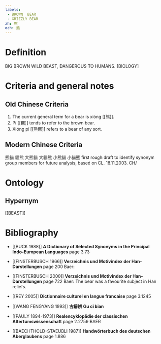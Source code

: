 ```yaml
---
labels: 
 - BROWN  BEAR
 - GRIZZLY BEAR
zh: 熊
och: 熊
---
```


# Definition
BIG BROWN WILD BEAST, DANGEROUS TO HUMANS. [BIOLOGY]
# Criteria and general notes
## Old Chinese Criteria
1. The current general term for a bear is xióng [[熊]].
2. Pí [[羆]] tends to refer to the brown bear.
3. Xióng pí [[熊羆]] refers to a bear of any sort.
## Modern Chinese Criteria
熊貓
貓熊
大熊貓
大貓熊
小熊貓
小貓熊
first rough draft to identify synonym group members for future analysis, based on CL. 18.11.2003. CH/
# Ontology

## Hypernym
[[BEAST]]
# Bibliography
- [[BUCK 1988]]
**A Dictionary of Selected Synonyms in the Principal Indo-European Languages** page 3.73

- [[FINSTERBUSCH 1966]]
**Verzeichnis und Motivindex der Han-Darstellungen** page 200
Baer:
- [[FINSTERBUSCH 2000]]
**Verzeichnis und Motivindex der Han-Darstellungen** page 722
Baer:
The bear was a favourite subject in Han reliefs.
- [[REY 2005]]
**Dictionnaire culturel en langue francaise** page 3.1245

- [[WANG FENGYANG 1993]]
**古辭辨 Gu ci bian** 

- [[PAULY 1894-1973]]
**Realencyklopädie der classischen Altertumswissenschaft** page 2.2759
BAER
- [[BAECHTHOLD-STAEUBLI 1987]]
**Handwörterbuch des deutschen Aberglaubens** page 1.886
